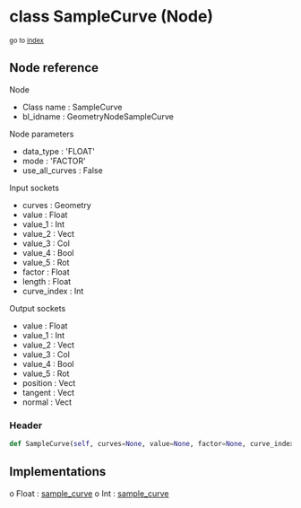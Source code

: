 # class SampleCurve (Node)

<sub>go to [index](/docs/index.md)</sub>

## Node reference

Node
 - Class name : SampleCurve
 - bl_idname : GeometryNodeSampleCurve

Node parameters
 - data_type : 'FLOAT'
 - mode : 'FACTOR'
 - use_all_curves : False

Input sockets
 - curves : Geometry
 - value : Float
 - value_1 : Int
 - value_2 : Vect
 - value_3 : Col
 - value_4 : Bool
 - value_5 : Rot
 - factor : Float
 - length : Float
 - curve_index : Int

Output sockets
 - value : Float
 - value_1 : Int
 - value_2 : Vect
 - value_3 : Col
 - value_4 : Bool
 - value_5 : Rot
 - position : Vect
 - tangent : Vect
 - normal : Vect

### Header

``` python
def SampleCurve(self, curves=None, value=None, factor=None, curve_index=None, length=None, data_type='FLOAT', mode='FACTOR', use_all_curves=False, node_label=None, node_color=None):
```

## Implementations

o Float : [sample_curve](/docs/GeoNodes_classes/Float.md#sample_curve) 
o Int : [sample_curve](/docs/GeoNodes_classes/Int.md#sample_curve) 

